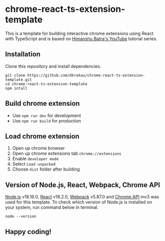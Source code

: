# chrome-react-ts-extension-template

This is a template for building interactive chrome extensions using React with TypeScript and is based on [Himanshu Batra's YouTube](https://www.youtube.com/watch?v=rAZXWkVhCgg&list=PLBS1L3Ug2VVods9GnWbJc__STt9VnrJ9Z&index=1) tutorial series.

## Installation

Clone this repository and install dependencies.
```
git clone https://github.com/dkrakau/chrome-react-ts-extension-template.git
cd chrome-react-ts-extension-template
npm intall
```

## Build chrome extension

* Use ```npm run dev``` for development
* Use ```npm run build``` for production

## Load chrome extension

1. Open up chrome browser
2. Open up chrome extensions tab ```chrome://extensions```
3. Enable ```developer mode```
4. Select ```Load unpacked```
5. Choose ```dist``` folder after building

## Version of Node.js, React, Webpack, Chrome API

[Node.js](https://nodejs.org/en) v18.16.0, [React](https://react.dev/) v18.2.0, [Webpack](https://webpack.js.org/) v5.87.0 and [Chrome API](https://developer.chrome.com/docs/extensions/mv3/getstarted/) mv3 was used for this template. To check which version of Node.js is installed on your system, run command below in terminal.
```
node --version
```

## Happy coding!